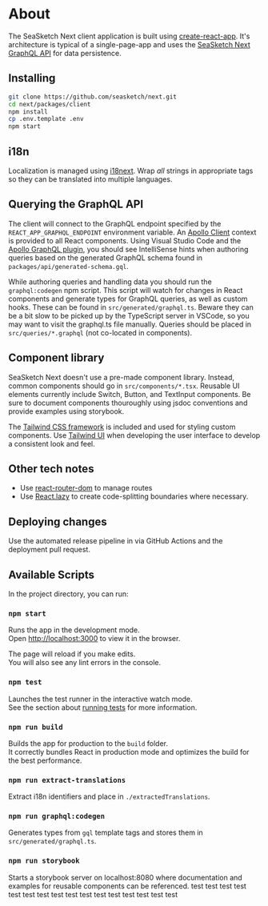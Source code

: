 # About

The SeaSketch Next client application is built using [create-react-app](https://create-react-app.dev/). It's architecture is typical of a single-page-app and uses the [SeaSketch Next GraphQL API](https://github.com/seasketch/next/tree/master/packages/api) for data persistence.

## Installing

```sh
git clone https://github.com/seasketch/next.git
cd next/packages/client
npm install
cp .env.template .env
npm start
```

## i18n

Localization is managed using [i18next](https://react.i18next.com/). Wrap _all_ strings in appropriate tags so they can be translated into multiple languages.

## Querying the GraphQL API

The client will connect to the GraphQL endpoint specified by the `REACT_APP_GRAPHQL_ENDPOINT` environment variable. An [Apollo Client](https://www.apollographql.com/docs/react/) context is provided to all React components. Using Visual Studio Code and the [Apollo GraphQL plugin](https://marketplace.visualstudio.com/items?itemName=apollographql.vscode-apollo), you should see IntelliSense hints when authoring queries based on the generated GraphQL schema found in `packages/api/generated-schema.gql`.

While authoring queries and handling data you should run the `graphql:codegen` npm script. This script will watch for changes in React components and generate types for GraphQL queries, as well as custom hooks. These can be found in `src/generated/graphql.ts`. Beware they can be a bit slow to be picked up by the TypeScript server in VSCode, so you may want to visit the graphql.ts file manually. Queries should be placed in `src/queries/*.graphql` (not co-located in components).

## Component library

SeaSketch Next doesn't use a pre-made component library. Instead, common components should go in `src/components/*.tsx`. Reusable UI elements currently include Switch, Button, and TextInput components. Be sure to document components thouroughly using jsdoc conventions and provide examples using storybook.

The [Tailwind CSS framework](https://tailwindcss.com) is included and used for styling custom components. Use [Tailwind UI](https://tailwindui.com/components) when developing the user interface to develop a consistent look and feel.

## Other tech notes

- Use [react-router-dom](https://reactrouter.com/web/guides/quick-start) to manage routes
- Use [React.lazy](https://reactjs.org/docs/code-splitting.html#reactlazy) to create code-splitting boundaries where necessary.

## Deploying changes

Use the automated release pipeline in via GitHub Actions and the deployment pull request.

## Available Scripts

In the project directory, you can run:

### `npm start`

Runs the app in the development mode.<br />
Open [http://localhost:3000](http://localhost:3000) to view it in the browser.

The page will reload if you make edits.<br />
You will also see any lint errors in the console.

### `npm test`

Launches the test runner in the interactive watch mode.<br />
See the section about [running tests](https://facebook.github.io/create-react-app/docs/running-tests) for more information.

### `npm run build`

Builds the app for production to the `build` folder.<br />
It correctly bundles React in production mode and optimizes the build for the best performance.

### `npm run extract-translations`

Extract i18n identifiers and place in `./extractedTranslations`.

### `npm run graphql:codegen`

Generates types from `gql` template tags and stores them in `src/generated/graphql.ts`.

### `npm run storybook`

Starts a storybook server on localhost:8080 where documentation and examples for reusable components can be referenced.
test
test
test
test
test
test
test
test
test
test
test
test
test
test
test
test
